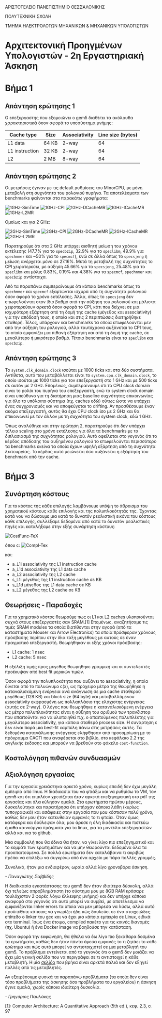 ΑΡΙΣΤΟΤΕΛΕΙΟ ΠΑΝΕΠΙΣΤΗΜΙΟ ΘΕΣΣΑΛΟΝΙΚΗΣ

ΠΟΛΥΤΕΧΝΙΚΗ ΣΧΟΛΗ

ΤΜΗΜΑ ΗΛΕΚΤΡΟΛΟΓΩΝ ΜΗΧΑΝΙΚΩΝ &amp; ΜΗΧΑΝΙΚΩΝ ΥΠΟΛΟΓΙΣΤΩΝ

# Αρχιτεκτονική Προηγμένων Υπολογιστών - 2η Εργαστηριακή Άσκηση

# Βήμα 1
## Απάντηση ερώτησης 1

Ο επεξεργαστής που εξομοιώνει ο gem5 διαθέτει τα ακόλουθα χαρακτηριστικά
όσον αφορά το υποσύστημα μνήμης:

| Cache type     | Size  | Associativity | Line size (bytes) |
|----------------|-------|---------------|-------------------|
| L1 data        | 64 KB | 2-way         | 64                |
| L1 instruction | 32 KB | 2-way         | 64                |
| L2             | 2 MB  | 8-way         | 64                |


## Απάντηση ερώτησης 2

Οι μετρήσεις έγιναν με τις default ρυθμίσεις του MinorCPU, με μόνη μεταβολή
στη συχνότητα του ρολογιού πυρήνα.
Τα αποτελέσματα των benchmarks φαίνονται στα παρακάτω γραφήματα:

![1GHz-SimTime](./benchmark-graphs/1GHz/1GHz-simtime.png)
![1GHz-CPI](./benchmark-graphs/1GHz/1GHz-cpi.png) 
![1GHz-DCacheMR](./benchmark-graphs/1GHz/1GHz-dcmiss.png) 
![1GHz-ICacheMR](./benchmark-graphs/1GHz/1GHz-icmiss.png) 
![1GHz-L2MR](./benchmark-graphs/1GHz/1GHz-l2miss.png) 

Ομοίως και για 2 GHz:

![2GHz-SimTime](./benchmark-graphs/2GHz/2GHz-simtime.png)
![2GHz-CPI](./benchmark-graphs/2GHz/2GHz-cpi.png) 
![2GHz-DCacheMR](./benchmark-graphs/2GHz/2GHz-dcmiss.png) 
![2GHz-ICacheMR](./benchmark-graphs/2GHz/2GHz-icmiss.png) 
![2GHz-L2MR](./benchmark-graphs/2GHz/2GHz-l2miss.png)

Παρατηρούμε ότι στα 2 GHz υπάρχει αισθητή μείωση του χρόνου εκτέλεσης
(47.7% για το `specbzip`, 32.9% για το `speclibm`, 49.9% για `spechmmer`
και ~50% για το `specmcf`), ενώ σε άλλα όπως το `specsjeng` η μείωση 
ανέρχεται μόνο σε 27.16%. Μετά τη μεταβολή της συχνότητας το CPI χειροτερεύει,
με αύξηση 45.66% για το `specsjeng`, 25.48% για το `speclibm` και μόλις 0.83%,
0.19% και 4.38% για τα `specmcf`, `spechmmer` και `specbzip` αντίστοιχα.

Από τα παραπάνω συμπεραίνουμε ότι κάποια benchmarks όπως τα `spechmmer` και
`specmcf` εξαρτώνται ισχυρά από τη συχνότητα ρολογιού όσον αφορά το χρόνο 
εκτέλεσης. Άλλα, όπως το `specsjeng` δεν επωφελούνται στον ίδιο βαθμό από την 
αύξηση του ρολογιού και μάλιστα χειροτερεύουν αρκετά όσον αφορά το CPI, κάτι που
δείχνει σε μια ισχυρότερη εξάρτηση από τη δομή της cache (μέγεθος και associativity)
για την απόδοσή τους, η οποία και στις 2 περιπτώσεις διατηρήθηκε σταθερή. Τέλος, 
υπάρχουν και benchmarks τα οποία επωφελούνται μεν από την αύξηση του ρολογιού, αλλά
ταυτόχρονα αυξάνεται το CPI τους, το οποίο εμφανίζει μια πιθανή εξάρτηση και από τη
δομή της cache, σε μεγαλύτερο ή μικρότερο βαθμό. Τέτοια benchmarks είναι τα `speclibm`
και `specbzip`.


## Απάντηση ερώτησης 3

To `system.clk_domain.clock` ισούται με 1000 ticks και στα δύο συστήματα. Αντίθετα,
αυτό που μεταβάλλεται είναι το `system.cpu.clk_domain.clock`, το οποίο ισούται με
1000 ticks για τον επεξεργαστή στο 1 GHz και με 500 ticks σε αυτόν με 2 GHz. Επομένως,
συμπεραίνουμε ότι το CPU clock domain είναι το ρολόι του πυρήνα του επεξεργαστή, ενώ το
system clock domain είναι υπεύθυνο για τη διατήρηση μιας baseline συχνότητας επικοινωνίας
για όλο το υπόλοιπο σύστημα (πχ. caches εδώ) ούτως ώστε να υπάρχει ένας συγχρονισμός και να
αποφεύγεται το drifting. Αν προσθέσουμε έναν ακόμα επεξεργαστή, αυτός θα έχει CPU clock
ίσο με 2 GHz και θα επικοινωνεί με τον άλλον με τη συχνότητα του system clock, εδώ 1 GHz.

Όπως αναλύθηκε και στην ερώτηση 2, παρατηρούμε ότι δεν υπάρχει τέλειο scaling στο χρόνο
εκτέλεσης για όλα τα benchmarks με το διπλασιασμό της συχνότητας ρολογιού. Αυτό οφείλεται
στο γεγονός ότι το κέρδος απόδοσης του αυξημένου ρολογιού το επωφελούνται περισσότερο
τα benchmarks εκείνα τα οποία έχουν υψηλή εξάρτηση από τη συχνότητα λειτουργίας. Το κέρδος
αυτό μειώνεται όσο αυξάνεται η εξάρτηση του benchmark από την cache.


# Βήμα 3
## Συνάρτηση κόστους
Για το κόστος της κάθε επιλογής λαμβάνουμε υπόψη το άθροισμα του χρηματικού κόστους
κάθε επιλογής και της πολυπλοκότητάς της.
Έχοντας κατά νου να δώσουμε μια κατά το δυνατόν ρεαλιστική εικόνα του κόστους κάθε επιλογής,
συλλέξαμε δεδομένα από κατά το δυνατόν ρεαλιστικές πηγές και καταλήξαμε στην εξής συνάρτηση κόστους:

![CostFunc-TeX](./cost-function/func.png)

όπου c: ![Compl-Tex](./cost-function/compl.png)

και:
- a_L1i associativity της L1 instruction cache
- a_L1d associativity της L1 data cache
- a_L2 associativity της L2 cache
- s_L1i μέγεθος της L1 instruction cache σε KB
- s_L1d μέγεθος της L1 data cache σε KB
- s_L2 μέγεθος της L2 cache σε KB

## Θεωρήσεις - Παραδοχές
Για το χρηματικό κόστος θεωρούμε πως οι L1 και L2 caches υλοποιούνται συχνά στους
επεξεργαστές σαν SRAM.[1] Επομένως, αναζητήσαμε τις τιμές SRAM modules τα οποία διατίθενται
στην αγορά (από τα καταστήματα Mouser και Arrow Electronics) τα οποία πρόσφεραν χρόνους
πρόσβασης περίπου στην ίδια τάξη μεγέθους με αυτούς σε έναν πραγματικό επεξεργαστή.
Θεωρήθηκαν οι εξής χρόνοι πρόσβασης:

- L1 cache: 1 nsec
- L2 cache: 5 nsec

Η εξέλιξη τιμής προς μέγεθος θεωρηθηκε γραμμική και οι συντελεστές προέκυψαν από best fit
μερικών τιμών.

Όσον αφορά την πολυπλοκότητα που αυξάνει το associativity, η οποία δίνεται από το
πολυώνυμο c(x), ως πρόχειρο μέτρο της θεωρήθηκε η καταναλισκόμενη ενέργεια ανά
ανάγνωση σε μια cache σταθερού μεγέθους (128 KB) και block size (64 byte) και μεταβαλλόμενου
associativity εκφρασμένη ως πολλαπλάσιο της ελάχιστης ενέργειας (αυτής σε 2-way).
Ο λόγος που θεωρήθηκε η καταναλισκόμενη ενέργεια ως μέτρο πολυπλοκότητας είναι η αύξηση
του αριθμού των τρανζίστορ που απαιτούνται για να υλοποιηθεί π.χ. ο απαιτούμενος πολυπλέκτης
για μεγαλύτερο associativity, για κάποιο σταθερό process size. Η συνάρτηση
c δεν είναι παρά μια best-fit καμπύλη πάνω στις μετρήσεις αυτές.
Τα δεδομένα κατανάλωσης ενέργειας ελήφθησαν από προσομοίωση με το πρόγραμμα CACTI
που αναφέρεται στο βιβλίο, στο κεφάλαιο 2.2 της αγγλικής έκδοσης και
μπορούν να βρεθούν στο φάκελο `cost-function`.

## Κοστολόγηση πιθανών συνδυασμών





## Αξιολόγηση εργασίας

Για την εργασία χρειάστηκα αρκετό χρόνο, κυρίως επειδή δεν έχω μεγάλη εμπειρία από linux.
Η διαδικασία του να φτιάξω και να ρυθμίσω το VM, τον gem5 και ότι επιπλέον χρειάζεται ήταν αρκετά
επεξηγηματική στο pdf της εργασίας και όλα κύλησαν ομαλά. Στα ερωτήματα πρώτου μέρους, δυσκολεύτηκα
και παρατήρησα ότι υπήρχαν κάποια λάθη (κυρίως τυπογραφικά) και ασάφειες στην εργασία που μου κόστισαν
πολύ χρόνο, καθώς δεν μου ήταν κατευθείαν εμφανές το τι φταίει. Όταν όμως κατάφερα και δούλεψαν
όλα, μου άρεσε η όλη διαδικασία και πιστεύω έμαθα καινούργια πράγματα για τα linux, για τα μοντέλα
επεξεργαστών αλλά και για το github.

Μια συμβουλή που θα έδινα θα ήταν, να γίνει λίγο πιο επεξηγηματικό και το κομμάτι των ερωτημάτων
και να μην θεωρούνται δεδομένα όλα τα προαπαιτούμενα. Σε πολλά ερωτήματα δεν καταλάβαινα τι ακριβώς
πρέπει να επιλέξω να συγκρίνω από ένα αρχείο με πάρα πολλές γραμμές.

Συνολικά, ήταν μια ενδιαφέρον, ωραία αλλά λίγο χρονοβόρα άσκηση.

*- Παναγιώτης Σαββίδης*


Η διαδικασία εγκατάστασης του gem5 δεν ήταν ιδιαίτερα δύσκολη, αλλά όχι τελείως απροβλημάτιστη
(το σύστημα μου με 8GB RAM κράσαρε τουλάχιστον 2 φορές λόγω έλλειψης μνήμης) και δεν υπήρχε
κάποια αναφορά στο γεγονός ότι αυτό μπορεί να συμβεί, με αποτέλεσμα να εμφανίζονται linker errors
τα οποία ναι μεν μπόρεσα να λύσω, αλλά αυτό προϋπέθετε κάποιος να γνωρίζει ήδη πώς δουλεύει σε ένα
στοιχειώδες επίπεδο ο linker του gcc και να έχει μια κάποια εμπειρία σε Linux, ειδικά στο terminal.
Ίσως ένα έτοιμο, compiled πακέτο για τις κοινές διανομές (πχ. Ubuntu) ή ένα Docker image
να βοηθούσε την κατάσταση.

Όσον αφορά την εκφώνηση, θα ήθελα να δω λίγο πιο ξεκάθαρα δοσμένα τα ερωτήματα, καθώς δεν ήταν
πάντα άμεσα εμφανές το τι ζητάει το κάθε ερώτημα και πώς αυτό μπορεί να αντιστοιχιστεί σε μια
μεταβλητή του gem5. Το πρόβλημα εντείνεται από το γεγονός ότι ο gem5 δεν μοιάζει να έχει μία
γενική σελίδα που να περιγράφει σε τι αντιστοιχεί η κάθε μεταβλητή. Η μία [σελίδα][7] που βρήκα
είναι αρκετά παλιά και δεν εξηγεί πολλές από τις μεταβλητές.

Αν εξαιρέσουμε φυσικά τα παραπάνω προβλήματα (τα οποία δεν είναι τόσο προβλήματα της άσκησης όσο
προβλήματα του εργαλείου) η άσκηση έγινε ομαλά, χωρίς κάποια ιδιαίτερη δυσκολία.

*- Γρηγόριος Παυλάκης*





[1]: Computer Architecture: A Quantitative Approach (5th ed.), κεφ. 2.3, σ. 97

[2]: https://www.gem5.org/documentation/general_docs/cpu_models/SimpleCPU

[3]: https://www.gem5.org/documentation/general_docs/cpu_models/SimpleCPU#atomicsimplecpu

[4]: https://www.gem5.org/documentation/general_docs/cpu_models/SimpleCPU#timingsimplecpu

[5]: https://www.gem5.org/documentation/general_docs/memory_system/index.html#access-types

[6]: https://www.gem5.org/documentation/general_docs/memory_system/index.html#access-types

[7]: http://pages.cs.wisc.edu/~david/courses/cs752/Spring2015/gem5-tutorial/part1/gem5_stats.html
